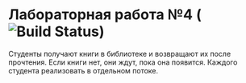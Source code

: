 # Лабораторная работа №4 (![Build Status](https://travis-ci.com/DaniilNaumenko/Laba4.1.svg?branch=master))
Студенты получают книги в библиотеке и возвращают их после прочтения. Если книги
нет, они ждут, пока она появится. Каждого студента реализовать в отдельном потоке.
